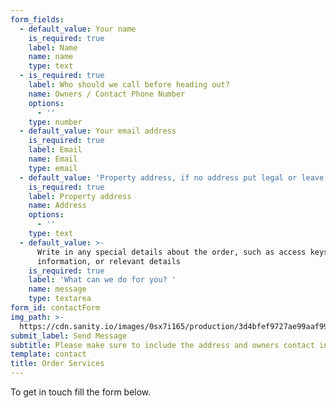 ```yaml
---
form_fields:
  - default_value: Your name
    is_required: true
    label: Name
    name: name
    type: text
  - is_required: true
    label: Who should we call before heading out?
    name: Owners / Contact Phone Number
    options:
      - ''
    type: number
  - default_value: Your email address
    is_required: true
    label: Email
    name: Email
    type: email
  - default_value: 'Property address, if no address put legal or leave blank.'
    is_required: true
    label: Property address
    name: Address
    options:
      - ''
    type: text
  - default_value: >-
      Write in any special details about the order, such as access keys, septic
      information, or relevant details
    is_required: true
    label: 'What can we do for you? '
    name: message
    type: textarea
form_id: contactForm
img_path: >-
  https://cdn.sanity.io/images/0sx7i165/production/3d4bfef9727ae99aaf998aeb3f71e5979bc9e444-1280x1920.jpg
submit_label: Send Message
subtitle: Please make sure to include the address and owners contact information.
template: contact
title: Order Services
---
```


To get in touch fill the form below.
